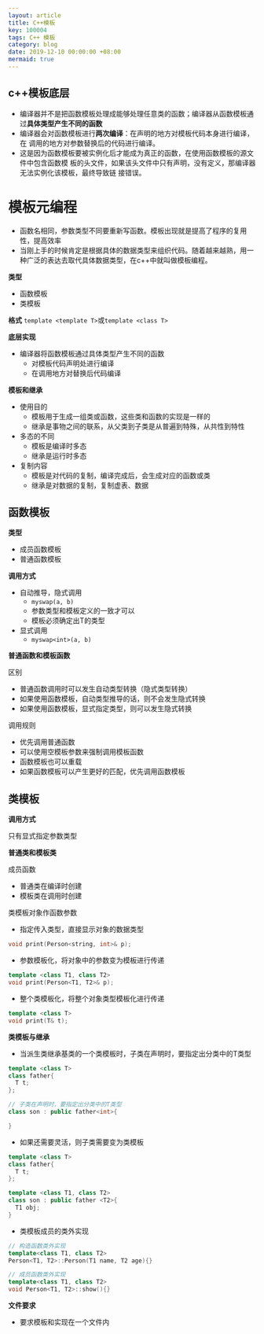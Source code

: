 ```yaml
---
layout: article
title: C++模板
key: 100004
tags: C++ 模板
category: blog
date: 2019-12-10 00:00:00 +08:00
mermaid: true
---
```



## c++模板底层

 * 编译器并不是把函数模板处理成能够处理任意类的函数；编译器从函数模板通过**具体类型产⽣不同的函数**
 * 编译器会对函数模板进⾏**两次编译**：在声明的地⽅对模板代码本身进⾏编译，在
调⽤的地⽅对参数替换后的代码进⾏编译。
 * 这是因为函数模板要被实例化后才能成为真正的函数，在使⽤函数模板的源⽂件中包含函数模
板的头⽂件，如果该头⽂件中只有声明，没有定义，那编译器⽆法实例化该模板，最终导致链
接错误。

# 模板元编程

  * 函数名相同，参数类型不同要重新写函数。模板出现就是提高了程序的复用性，提高效率
  * 当刚上手的时候肯定是根据具体的数据类型来组织代码。随着越来越熟，用一种广泛的表达去取代具体数据类型，在c++中就叫做模板编程。


 **类型**
  * 函数模板
  * 类模板

 **格式**
 `template <template T>`或`template <class T>`

 **底层实现**
  * 编译器将函数模板通过具体类型产生不同的函数
    * 对模板代码声明处进行编译
    * 在调用地方对替换后代码编译


 **模板和继承**
  * 使用目的
    * 模板用于生成一组类或函数，这些类和函数的实现是一样的
    * 继承是事物之间的联系，从父类到子类是从普遍到特殊，从共性到特性
  * 多态的不同
    * 模板是编译时多态
    * 继承是运行时多态
  * 复制内容
    * 模板是对代码的复制，编译完成后，会生成对应的函数或类
    * 继承是对数据的复制，复制虚表、数据



## 函数模板


<!--more-->


 **类型**

  * 成员函数模板
  * 普通函数模板

 **调用方式**

  * 自动推导，隐式调用
    * `myswap(a, b)`
    * 参数类型和模板定义的一致才可以
    * 模板必须确定出T的类型
  * 显式调用
    * `myswap<int>(a, b)`

 **普通函数和模板函数**

 区别
  * 普通函数调用时可以发生自动类型转换（隐式类型转换）
  * 如果使用函数模板，自动类型推导的话，则不会发生隐式转换
  * 如果使用函数模板，显式指定类型，则可以发生隐式转换

 调用规则
  * 优先调用普通函数
  * 可以使用空模板参数来强制调用模板函数
  * 函数模板也可以重载
  * 如果函数模板可以产生更好的匹配，优先调用函数模板

## 类模板

 **调用方式**

  只有显式指定参数类型

 **普通类和模板类**

 成员函数
  * 普通类在编译时创建
  * 模板类在调用时创建
 
 类模板对象作函数参数
  * 指定传入类型，直接显示对象的数据类型

  ```c++
  void print(Person<string, int>& p);
  ```

  * 参数模板化，将对象中的参数变为模板进行传递
  ```c++
  template <class T1, class T2>
  void print(Person<T1, T2>& p);
  ```

  * 整个类模板化，将整个对象类型模板化进行传递

  ```c++
  template <class T>
  void print(T& t);
  ```


 **类模板与继承**

  * 当派生类继承基类的一个类模板时，子类在声明时，要指定出分类中的T类型

  ```c++
  template <class T>
  class father{
    T t;
  };

  // 子类在声明时，要指定出分类中的T类型
  class son : public father<int>{

  }
  ```

  * 如果还需要灵活，则子类需要变为类模板

  ```c++
  template <class T>
  class father{
    T t;
  };

  template <class T1, class T2>
  class son : public father <T2>{
    T1 obj;
  }
  ```

  * 类模板成员的类外实现

  ```c++
  // 构造函数类外实现
  template<class T1, class T2>
  Person<T1, T2>::Person(T1 name, T2 age){}

  // 成员函数类外实现
  template<class T1, class T2>
  void Person<T1, T2>::show(){}
  ```

 **文件要求**
  * 要求模板和实现在一个文件内
